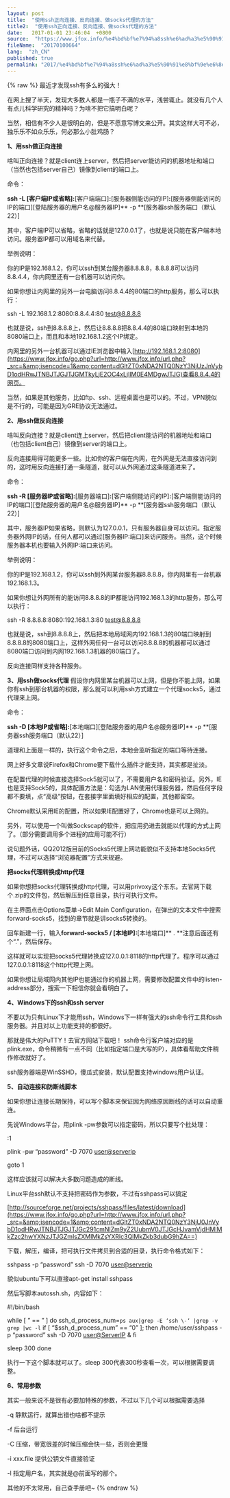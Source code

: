 ```yaml
---
layout: post
title:  "使用ssh正向连接、反向连接、做socks代理的方法"
title2:  "使用ssh正向连接、反向连接、做socks代理的方法"
date:   2017-01-01 23:46:04  +0800
source:  "https://www.jfox.info/%e4%bd%bf%e7%94%a8ssh%e6%ad%a3%e5%90%91%e8%bf%9e%e6%8e%a5%e3%80%81%e5%8f%8d%e5%90%91%e8%bf%9e%e6%8e%a5%e3%80%81%e5%81%9asocks%e4%bb%a3%e7%90%86%e7%9a%84%e6%96%b9%e6%b3%95.html"
fileName:  "20170100664"
lang:  "zh_CN"
published: true
permalink: "2017/%e4%bd%bf%e7%94%a8ssh%e6%ad%a3%e5%90%91%e8%bf%9e%e6%8e%a5%e3%80%81%e5%8f%8d%e5%90%91%e8%bf%9e%e6%8e%a5%e3%80%81%e5%81%9asocks%e4%bb%a3%e7%90%86%e7%9a%84%e6%96%b9%e6%b3%95.html"
---
```

{% raw %}
最近才发现ssh有多么的强大！

在网上搜了半天，发现大多数人都是一瓶子不满的水平，浅尝辄止。就没有几个人有点儿科学研究的精神吗？为啥不把它搞明白呢？

当然，相信有不少人是很明白的，但是不愿意写博文来公开。其实这样大可不必，独乐乐不如众乐乐，何必那么小肚鸡肠？

**1、用ssh做正向连接**

啥叫正向连接？就是client连上server，然后把server能访问的机器地址和端口（当然也包括server自己）镜像到client的端口上。

命令：

**ssh -L **[客户端IP或省略]**:**[客户端端口]**:**[服务器侧能访问的IP]**:**[服务器侧能访问的IP的端口][登陆服务器的用户名@服务器IP]** -p **[服务器ssh服务端口（默认22）]

其中，客户端IP可以省略，省略的话就是127.0.0.1了，也就是说只能在客户端本地访问。服务器IP都可以用域名来代替。

举例说明：

你的IP是192.168.1.2，你可以ssh到某台服务器8.8.8.8，8.8.8.8可以访问8.8.4.4，你内网里还有一台机器可以访问你。

如果你想让内网里的另外一台电脑访问8.8.4.4的80端口的http服务，那么可以执行：

ssh -L 192.168.1.2:8080:8.8.4.4:80 [test@8.8.8.8](https://www.jfox.info/go.php?url=http://www.jfox.info/url.php?_src=&amp;isencode=1&amp;content=dGltZT0xNDA2NTQ0NzY3NjUyJnVybD1tYWlsdG8lM0F0ZXN0JTQwOC44LjguOA==)

也就是说，ssh到8.8.8.8上，然后让8.8.8.8把8.8.4.4的80端口映射到本地的8080端口上，而且和本地192.168.1.2这个IP绑定。

内网里的另外一台机器可以通过IE浏览器中输入[http://192.168.1.2:8080](https://www.jfox.info/go.php?url=http://www.jfox.info/url.php?_src=&amp;isencode=1&amp;content=dGltZT0xNDA2NTQ0NzY3NjUzJnVybD1odHRwJTNBJTJGJTJGMTkyLjE2OC4xLjIlM0E4MDgwJTJG)查看8.8.4.4的网页。

当然，如果是其他服务，比如ftp、ssh、远程桌面也是可以的。不过，VPN貌似是不行的，可能是因为GRE协议无法通过。

**2、用ssh做反向连接**

啥叫反向连接？就是client连上server，然后把client能访问的机器地址和端口（也包括client自己）镜像到server的端口上。

反向连接用得可能更多一些。比如你的客户端在内网，在外网是无法直接访问到的，这时用反向连接打通一条隧道，就可以从外网通过这条隧道进来了。

命令：

**ssh -R **[服务器IP或省略]**:**[服务器端口]**:**[客户端侧能访问的IP]**:**[客户端侧能访问的IP的端口][登陆服务器的用户名@服务器IP]** -p **[服务器ssh服务端口（默认22）]

其中，服务器IP如果省略，则默认为127.0.0.1，只有服务器自身可以访问。指定服务器外网IP的话，任何人都可以通过[服务器IP:端口]来访问服务。当然，这个时候服务器本机也要输入外网IP:端口来访问。

举例说明：

你的IP是192.168.1.2，你可以ssh到外网某台服务器8.8.8.8，你内网里有一台机器192.168.1.3。

如果你想让外网所有的能访问8.8.8.8的IP都能访问192.168.1.3的http服务，那么可以执行：

ssh -R 8.8.8.8:8080:192.168.1.3:80 [test@8.8.8.8](https://www.jfox.info/go.php?url=http://www.jfox.info/url.php?_src=&amp;isencode=1&amp;content=dGltZT0xNDA2NTQ0NzY3NjU0JnVybD1tYWlsdG8lM0F0ZXN0JTQwOC44LjguOA==)

也就是说，ssh到8.8.8.8上，然后把本地局域网内192.168.1.3的80端口映射到8.8.8.8的8080端口上，这样外网任何一台可以访问8.8.8.8的机器都可以通过8080端口访问到内网192.168.1.3机器的80端口了。

反向连接同样支持各种服务。

**3、用ssh做socks代理**
假设你内网里某台机器可以上网，但是你不能上网，如果你有ssh到那台机器的权限，那么就可以利用ssh方式建立一个代理socks5，通过代理来上网。

命令：

**ssh -D **[本地IP或省略]**:**[本地端口][登陆服务器的用户名@服务器IP]** -p **[服务器ssh服务端口（默认22）]

道理和上面是一样的，执行这个命令之后，本地会监听指定的端口等待连接。

网上好多文章说Firefox和Chrome要下载什么插件才能支持，其实都是扯淡。

在配置代理的时候直接选择Sock5就可以了，不需要用户名和密码验证。另外，IE也是支持Sock5的，具体配置方法是：勾选为LAN使用代理服务器，然后任何字段都不要填，点“高级”按钮，在套接字里面填好相应的配置，其他都留空。

Chrome默认采用IE的配置，所以如果IE配置好了，Chrome也是可以上网的。

另外，可以使用一个叫做Sockscap的软件，把应用扔进去就能以代理的方式上网了。（部分需要调用多个进程的应用可能不行）

说句题外话，QQ2012版目前的Socks5代理上网功能貌似不支持本地Socks5代理，不过可以选择“浏览器配置”方式来规避。

**把socks代理转换成http代理**

如果你想把socks代理转换成http代理，可以用privoxy这个东东。去官网下载个.zip的文件包，然后解压到任意目录，执行可执行文件。

在主界面点击Options菜单->Edit Main Configuration，在弹出的文本文件中搜索forward-socks5，找到的章节就是讲socks5转换的。

回车新建一行，输入**forward-socks5 / **[本地IP]**:**[本地端口]** . **注意后面还有个“.”，然后保存。

这样就可以实现把socks5代理转换成127.0.0.1:8118的http代理了。程序可以通过127.0.0.1:8118这个http代理上网。

如果你想让局域网内其他IP也能通过你的机器上网，需要修改配置文件中的listen-address部分，搜索一下相信你就会看明白了。

**4、Windows下的ssh和ssh server**

不要以为只有Linux下才能用ssh，Windows下一样有强大的ssh命令行工具和ssh服务器。并且对以上功能支持的都很好。

那就是伟大的PuTTY！去官方网站下载吧！
ssh命令行客户端对应的是plink.exe，命令稍微有一点不同（比如指定端口是大写的P），具体看帮助文件稍作修改就好了。

ssh服务器端是WinSSHD，傻瓜式安装，默认配置支持windows用户认证。

**5、自动连接和防断线脚本**

如果你想让连接长期保持，可以写个脚本来保证因为网络原因断线的话可以自动重连。

先说Windows平台，用plink -pw参数可以指定密码，所以只要写个批处理：

:1

plink -pw “password” -D 7070 [user@serverip](https://www.jfox.info/go.php?url=http://www.jfox.info/url.php?_src=&amp;isencode=1&amp;content=dGltZT0xNDA2NTQ0NzY3NjU0JnVybD1tYWlsdG8lM0F1c2VyJTQwc2VydmVyaXA=)

goto 1

这样应该就可以解决大多数问题造成的断线。

Linux平台ssh默认不支持把密码作为参数，不过有sshpass可以搞定

[http://sourceforge.net/projects/sshpass/files/latest/download](https://www.jfox.info/go.php?url=http://www.jfox.info/url.php?_src=&amp;isencode=1&amp;content=dGltZT0xNDA2NTQ0NzY3NjU0JnVybD1odHRwJTNBJTJGJTJGc291cmNlZm9yZ2UubmV0JTJGcHJvamVjdHMlMkZzc2hwYXNzJTJGZmlsZXMlMkZsYXRlc3QlMkZkb3dubG9hZA==)

下载，解压，编译，把可执行文件拷贝到合适的目录，执行命令格式如下：

sshpass -p “password” ssh -D 7070 [user@serverip](https://www.jfox.info/go.php?url=http://www.jfox.info/url.php?_src=&amp;isencode=1&amp;content=dGltZT0xNDA2NTQ0NzY3NjU0JnVybD1tYWlsdG8lM0F1c2VyJTQwc2VydmVyaXA=)

貌似ubuntu下可以直接apt-get install sshpass

然后写脚本autossh.sh，内容如下：

#!/bin/bash

while [ ” == ” ]
do
ssh_d_process_num=`ps aux|grep -E ‘ssh \-‘ |grep -v grep |wc -l`
if [ “$ssh_d_process_num” == “0” ]; then
/home/user/sshpass -p “password” ssh -D 7070 [user@ServerIP](https://www.jfox.info/go.php?url=http://www.jfox.info/url.php?_src=&amp;isencode=1&amp;content=dGltZT0xNDA2NTQ0NzY3NjU1JnVybD1tYWlsdG8lM0F1c2VyJTQwU2VydmVySVA=) &
fi

 sleep 300
done

执行一下这个脚本就可以了。sleep 300代表300秒查看一次，可以根据需要调整。

**6、常用参数**

其实一般来说不是很有必要加特殊的参数，不过以下几个可以根据需要选择

-q 静默运行，就算出错也啥都不提示

-f 后台运行

-C 压缩，带宽很差的时候压缩会快一些，否则会更慢

-i xxx.file 提供公钥文件直接验证

-l 指定用户名，其实就是@前面写的那个。

其他的不太常用，自己查手册吧~
{% endraw %}